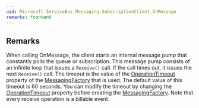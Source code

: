 ```yaml
---  
uid: Microsoft.ServiceBus.Messaging.SubscriptionClient.OnMessage  
remarks: *content  
---  
```

  
## Remarks  
 When calling OnMessage, the client starts an internal message pump that constantly polls the queue or subscription. This message pump consists of an infinite loop that issues a `Receive()` call. If the call times out, it issues the next `Receive()` call. The timeout is the value of the [OperationTimeout](assetId:///P:Microsoft.ServiceBus.Messaging.MessagingFactorySettings.OperationTimeout?qualifyHint=False&autoUpgrade=True) property of the [MessagingFactory](assetId:///T:Microsoft.ServiceBus.Messaging.MessagingFactory?qualifyHint=False&autoUpgrade=True) that is used. The default value of this timeout is 60 seconds. You can modify the timeout by changing the [OperationTimeout](assetId:///P:Microsoft.ServiceBus.Messaging.MessagingFactorySettings.OperationTimeout?qualifyHint=False&autoUpgrade=True) property before creating the [MessagingFactory](assetId:///T:Microsoft.ServiceBus.Messaging.MessagingFactory?qualifyHint=False&autoUpgrade=True). Note that every receive operation is a billable event.